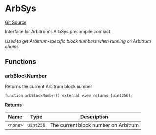 # ArbSys
[Git Source](https://github.com/SyndicateProtocol/syndicate-appchains/blob/f93e91004eb8d04d84acd3b9cb0e8f7e6abfa528/src/SyndicateAccumulator.sol)

Interface for Arbitrum's ArbSys precompile contract

*Used to get Arbitrum-specific block numbers when running on Arbitrum chains*


## Functions
### arbBlockNumber

Returns the current Arbitrum block number


```solidity
function arbBlockNumber() external view returns (uint256);
```
**Returns**

|Name|Type|Description|
|----|----|-----------|
|`<none>`|`uint256`|The current block number on Arbitrum|


